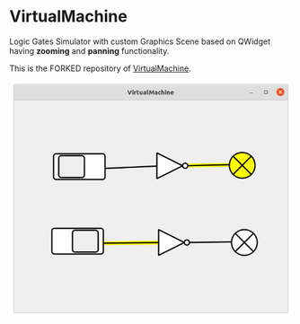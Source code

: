 # VirtualMachine

Logic Gates Simulator with custom Graphics Scene based on QWidget having **zooming** and **panning** functionality.

This is the FORKED repository of [VirtualMachine](https://github.com/IvanPavlov7007/VirtualMachine).

![screenshot](./screenshot.png)
